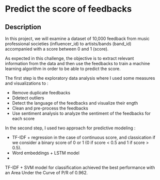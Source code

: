 #  Predict the score of feedbacks

## Description
In this project, we will examine a dataset of 10,000 feedback from music professional societies (influencer_id) to artists/bands (band_id) accompanied with a score between 0 and 1 (score).  

As expected in this challenge, the objective is to extract relevant information from the data and then use the feedbacks to train a machine learning algorithm in order to be able to predict the score.  

The first step is the exploratory data analysis where I used some measures and visualizations to :  

- Remove duplicate feedbacks  
- Ddetect outliers  
- Detect the language of the feedbacks and visualize their ength  
- Clean and pre-process the feedbacks  
- Use sentiment analysis to analyze the sentiment of the feedbacks for each score  

In the second step, I used two approach for predictive modeling :  

- TF-IDF + regression in the case of continuous score, and classication if we consider a binary score of 0 or 1 (0 if score < 0.5 and 1 if score > 0.5).  
- Word embeddings + LSTM model  
- 
TF-IDF + SVM model for classification achieved the best performance with an Area Under the Curve of P/R of 0.962.




